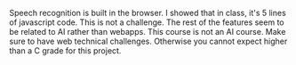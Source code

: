 Speech recognition is built in the browser. I showed that in class, it's 5 lines of javascript code. This is not a challenge. The rest of the features seem to be related to AI rather than webapps. This course is not an AI course. Make sure to have web technical challenges. Otherwise you cannot expect higher than a C grade for this project. 